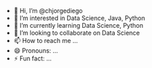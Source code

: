 - 👋 Hi, I’m @chjorgediego
- 👀 I’m interested in Data Science, Java, Python
- 🌱 I’m currently learning Data Science, Python
- 💞️ I’m looking to collaborate on Data Science
- 📫 How to reach me ...
- 😄 Pronouns: ...
- ⚡ Fun fact: ...

<!---
chjorgediego/chjorgediego is a ✨ special ✨ repository because its `README.md` (this file) appears on your GitHub profile.
You can click the Preview link to take a look at your changes.
--->

